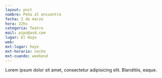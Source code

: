 ```yaml
---
layout: post
nombre: Peña al encuentro
fecha: 2 de marzo
hora: 22hs
categoria: Teatro
mail: pipo@asd.com
lugar: El Hoyo
web:
mxt-lugar: hoyo
mxt-horario: noche
mxt-cuando: weekend
---
```


Lorem ipsum dolor sit amet, consectetur adipisicing elit. Blanditiis, eaque.

